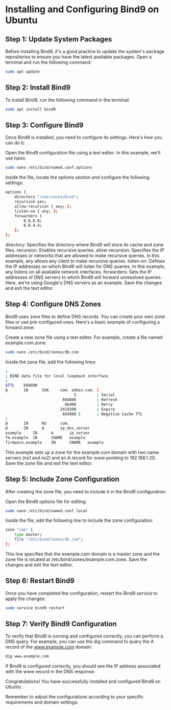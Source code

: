 # Installing and Configuring Bind9 on Ubuntu

## Step 1: Update System Packages
Before installing Bind9, it's a good practice to update the system's package repositories to ensure you have the latest available packages. Open a terminal and run the following command:

```bash
sudo apt update
```
## Step 2: Install Bind9
To install Bind9, run the following command in the terminal:

```bash
sudo apt install bind9
```
## Step 3: Configure Bind9
Once Bind9 is installed, you need to configure its settings. Here's how you can do it:

Open the Bind9 configuration file using a text editor. In this example, we'll use nano:
```bash
sudo nano /etc/bind/named.conf.options
```
Inside the file, locate the options section and configure the following settings:
```bash
options {
    directory "/var/cache/bind";
    recursion yes;
    allow-recursion { any; };
    listen-on { any; };
    forwarders {
        8.8.8.8;
        8.8.4.4;
    };
};
```
directory: Specifies the directory where Bind9 will store its cache and zone files.
recursion: Enables recursive queries.
allow-recursion: Specifies the IP addresses or networks that are allowed to make recursive queries. In this example, any allows any client to make recursive queries.
listen-on: Defines the IP addresses on which Bind9 will listen for DNS queries. In this example, any listens on all available network interfaces.
forwarders: Sets the IP addresses of DNS servers to which Bind9 will forward unresolved queries. Here, we're using Google's DNS servers as an example.
Save the changes and exit the text editor.

## Step 4: Configure DNS Zones
Bind9 uses zone files to define DNS records. You can create your own zone files or use pre-configured ones. Here's a basic example of configuring a forward zone:

Create a new zone file using a text editor. For example, create a file named example.com.zone:
```bash
sudo nano /etc/bind/zones/db.com
```
Inside the zone file, add the following lines:
```bash
;
; BIND data file for local loopback interface
;
$TTL    604800
@       IN      SOA     com. admin.com. (
                              2         ; Serial
                         604800         ; Refresh
                          86400         ; Retry
                        2419200         ; Expire
                         604800 )       ; Negative Cache TTL
;
@       IN      NS      com.
@       IN      A       ip_dns_server
example     IN      A       ip_server
fm.example  IN      CNAME   example
firmware.example    IN      CNAME   example
```
This example sets up a zone for the example.com domain with two name servers (ns1 and ns2) and an A record for www pointing to 192.168.1.20.
Save the zone file and exit the text editor.

## Step 5: Include Zone Configuration
After creating the zone file, you need to include it in the Bind9 configuration:

Open the Bind9 options file for editing:
```bash
sudo nano /etc/bind/named.conf.local
```

Inside the file, add the following line to include the zone configuration:
```bash
zone "com" {
    type master;
    file "/etc/bind/zones/db.com";
};
```
This line specifies that the example.com domain is a master zone and the zone file is located at /etc/bind/zones/example.com.zone.
Save the changes and exit the text editor.
## Step 6: Restart Bind9
Once you have completed the configuration, restart the Bind9 service to apply the changes:

```bash
sudo service bind9 restart
```
## Step 7: Verify Bind9 Configuration
To verify that Bind9 is running and configured correctly, you can perform a DNS query. For example, you can use the dig command to query the A record of the www.example.com domain:

```bash
dig www.example.com
```
If Bind9 is configured correctly, you should see the IP address associated with the www record in the DNS response.

Congratulations! You have successfully installed and configured Bind9 on Ubuntu.

Remember to adjust the configurations according to your specific requirements and domain settings.
